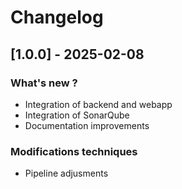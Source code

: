 # Changelog

## [1.0.0] - 2025-02-08
### What's new ?
- Integration of backend and webapp
- Integration of SonarQube
- Documentation improvements

### Modifications techniques
- Pipeline adjusments

